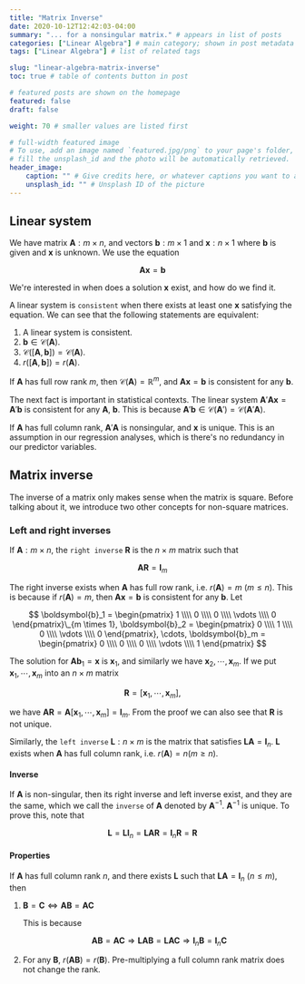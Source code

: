 ```yaml
---
title: "Matrix Inverse"
date: 2020-10-12T12:42:03-04:00
summary: "... for a nonsingular matrix." # appears in list of posts
categories: ["Linear Algebra"] # main category; shown in post metadata
tags: ["Linear Algebra"] # list of related tags

slug: "linear-algebra-matrix-inverse"
toc: true # table of contents button in post

# featured posts are shown on the homepage
featured: false
draft: false

weight: 70 # smaller values are listed first

# full-width featured image
# To use, add an image named `featured.jpg/png` to your page's folder, or
# fill the unsplash_id and the photo will be automatically retrieved.
header_image:
    caption: "" # Give credits here, or whatever captions you want to add (support markdown)
    unsplash_id: "" # Unsplash ID of the picture
---
```


## Linear system

We have matrix $\boldsymbol{A}: m \times n$, and vectors $\boldsymbol{b}: m \times 1$ and $\boldsymbol{x}: n \times 1$ where $\boldsymbol{b}$ is given and $\boldsymbol{x}$ is unknown. We use the equation

$$
\boldsymbol{Ax} = \boldsymbol{b}
$$

We're interested in when does a solution $\boldsymbol{x}$ exist, and how do we find it.

A linear system is `consistent` when there exists at least one $\boldsymbol{x}$ satisfying the equation. We can see that the following statements are equivalent:

1. A linear system is consistent.
2. $\boldsymbol{b} \in \mathcal{C}(\boldsymbol{A})$.
3. $\mathcal{C}([\boldsymbol{A}, \boldsymbol{b}]) = \mathcal{C}(\boldsymbol{A})$.
4. $r([\boldsymbol{A}, \boldsymbol{b}]) = r(\boldsymbol{A})$.

If $\boldsymbol{A}$ has full row rank $m$, then $\mathcal{C}(\boldsymbol{A}) = \mathbb{R}^m$, and $\boldsymbol{Ax} = \boldsymbol{b}$ is consistent for any $\boldsymbol{b}$.

The next fact is important in statistical contexts. The linear system $\boldsymbol{A}'\boldsymbol{Ax} = \boldsymbol{A}'\boldsymbol{b}$ is consistent for any $\boldsymbol{A}$, $\boldsymbol{b}$. This is because $\boldsymbol{A}'\boldsymbol{b} \in \mathcal{C}(\boldsymbol{A}') = \mathcal{C}(\boldsymbol{A}'\boldsymbol{A})$.

If $\boldsymbol{A}$ has full column rank, $\boldsymbol{A}'\boldsymbol{A}$ is nonsingular, and $\boldsymbol{x}$ is unique. This is an assumption in our regression analyses, which is there's no redundancy in our predictor variables.

## Matrix inverse

The inverse of a matrix only makes sense when the matrix is square. Before talking about it, we introduce two other concepts for non-square matrices.

### Left and right inverses

If $\boldsymbol{A}: m \times n$, the `right inverse` $\boldsymbol{R}$ is the $n \times m$ matrix such that

$$
\boldsymbol{AR} = \boldsymbol{I}_m
$$

The right inverse exists when $\boldsymbol{A}$ has full row rank, i.e. $r(\boldsymbol{A}) = m$ ($m \leq n$). This is because if $r(\boldsymbol{A}) = m$, then $\boldsymbol{Ax} = \boldsymbol{b}$ is consistent for any $\boldsymbol{b}$. Let

$$
\boldsymbol{b}_1 = \begin{pmatrix}
    1 \\\\ 0 \\\\ 0 \\\\ \vdots \\\\ 0
\end{pmatrix}\_{m \times 1},
\boldsymbol{b}_2 = \begin{pmatrix}
    0 \\\\ 1 \\\\ 0 \\\\ \vdots \\\\ 0
\end{pmatrix}, \cdots,
\boldsymbol{b}_m = \begin{pmatrix}
    0 \\\\ 0 \\\\ 0 \\\\ \vdots \\\\ 1
\end{pmatrix}
$$

The solution for $\boldsymbol{Ab}_1 = \boldsymbol{x}$ is $\boldsymbol{x}_1$, and similarly we have $\boldsymbol{x}_2, \cdots, \boldsymbol{x}_m$. If we put $\boldsymbol{x}_1, \cdots, \boldsymbol{x}_m$ into an $n \times m$ matrix

$$
\boldsymbol{R} = [\boldsymbol{x}_1, \cdots, \boldsymbol{x}_m],
$$

we have $\boldsymbol{AR} = \boldsymbol{A}[\boldsymbol{x}_1, \cdots, \boldsymbol{x}_m] = \boldsymbol{I}_m$. From the proof we can also see that $\boldsymbol{R}$ is not unique.

Similarly, the `left inverse` $\boldsymbol{L}: n \times m$ is the matrix that satisfies $\boldsymbol{LA} = \boldsymbol{I}_n$. $\boldsymbol{L}$ exists when $\boldsymbol{A}$ has full column rank, i.e. $r(\boldsymbol{A}) = n (m \geq n)$.

#### Inverse

If $\boldsymbol{A}$ is non-singular, then its right inverse and left inverse exist, and they are the same, which we call the `inverse` of $\boldsymbol{A}$ denoted by $\boldsymbol{A}^{-1}$. $\boldsymbol{A}^{-1}$ is unique. To prove this, note that

$$
\boldsymbol{L} = \boldsymbol{LI}_n = \boldsymbol{LAR} = \boldsymbol{I}_n \boldsymbol{R} = \boldsymbol{R}
$$

#### Properties

If $\boldsymbol{A}$ has full column rank $n$, and there exists $\boldsymbol{L}$ such that $\boldsymbol{LA} = \boldsymbol{I}_n$ ($n \leq m$), then

1. $\boldsymbol{B} = \boldsymbol{C} \Longleftrightarrow \boldsymbol{AB} = \boldsymbol{AC}$

    This is because

    $$
    \boldsymbol{AB} = \boldsymbol{AC} \Rightarrow \boldsymbol{LAB} = \boldsymbol{LAC} \Rightarrow \boldsymbol{I}_n\boldsymbol{B} = \boldsymbol{I}_n \boldsymbol{C}
    $$

2. For any $\boldsymbol{B}$, $r(\boldsymbol{AB}) = r(\boldsymbol{B})$. Pre-multiplying a full column rank matrix does not change the rank.
